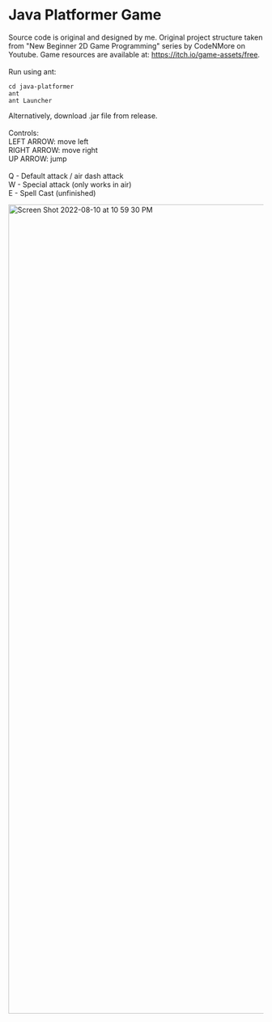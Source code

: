 # Java Platformer Game

Source code is original and designed by me. Original project structure taken from "New Beginner 2D Game Programming" series by CodeNMore on Youtube. Game resources are available at: https://itch.io/game-assets/free. \
\
Run using ant:
```
cd java-platformer
ant
ant Launcher
```
Alternatively, download .jar file from release.
\
\
Controls:
\
LEFT ARROW: move left \
RIGHT ARROW: move right \
UP ARROW: jump \
\
Q - Default attack / air dash attack \
W - Special attack (only works in air) \
E - Spell Cast (unfinished)

<img width="1600" alt="Screen Shot 2022-08-10 at 10 59 30 PM" src="https://user-images.githubusercontent.com/55864293/184058093-f36241ba-b7dc-44dc-b5d4-6e47e49925ea.png">
